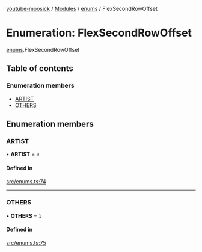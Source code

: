 [youtube-moosick](../README.md) / [Modules](../modules.md) / [enums](../modules/enums.md) / FlexSecondRowOffset

# Enumeration: FlexSecondRowOffset

[enums](../modules/enums.md).FlexSecondRowOffset

## Table of contents

### Enumeration members

- [ARTIST](enums.FlexSecondRowOffset.md#artist)
- [OTHERS](enums.FlexSecondRowOffset.md#others)

## Enumeration members

### ARTIST

• **ARTIST** = `0`

#### Defined in

[src/enums.ts:74](https://github.com/EvasiveXkiller/youtube-moosick/blob/769bf26/src/enums.ts#L74)

___

### OTHERS

• **OTHERS** = `1`

#### Defined in

[src/enums.ts:75](https://github.com/EvasiveXkiller/youtube-moosick/blob/769bf26/src/enums.ts#L75)
